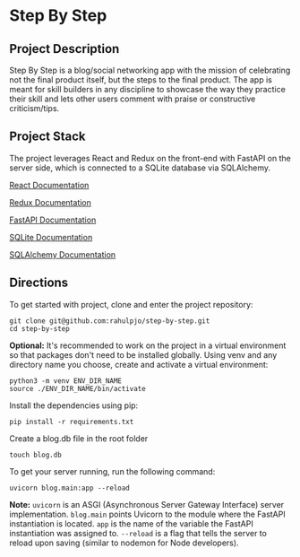 # Step By Step

## Project Description

Step By Step is a blog/social networking app with the mission of celebrating not the final product itself, but the steps to the final product. The app is meant for skill builders in any discipline to showcase the way they practice their skill and lets other users comment with praise or constructive criticism/tips.

## Project Stack

The project leverages React and Redux on the front-end with FastAPI on the server side, which is connected to a SQLite database via SQLAlchemy.

[React Documentation](https://reactjs.org/docs/getting-started.html)

[Redux Documentation](https://redux.js.org/introduction/getting-started)

[FastAPI Documentation](https://fastapi.tiangolo.com/)

[SQLite Documentation](https://www.sqlite.org/docs.html)

[SQLAlchemy Documentation](https://docs.sqlalchemy.org/en/14/)

## Directions

To get started with project, clone and enter the project repository:

```
git clone git@github.com:rahulpjo/step-by-step.git
cd step-by-step
```

**Optional:** It's recommended to work on the project in a virtual environment so that packages don't need to be installed globally. Using venv and any directory name you choose, create and activate a virtual environment:

```
python3 -m venv ENV_DIR_NAME
source ./ENV_DIR_NAME/bin/activate
```

Install the dependencies using pip:

```
pip install -r requirements.txt
```

Create a blog.db file in the root folder

```
touch blog.db
```

To get your server running, run the following command:

```
uvicorn blog.main:app --reload
```

**Note:** `uvicorn` is an ASGI (Asynchronous Server Gateway Interface) server implementation. `blog.main` points Uvicorn to the module where the FastAPI instantiation is located. `app` is the name of the variable the FastAPI instantiation was assigned to. `--reload` is a flag that tells the server to reload upon saving (similar to nodemon for Node developers).
